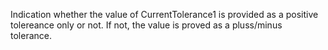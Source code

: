 Indication whether the value of  CurrentTolerance1 is provided as a positive tolereance only  or not. If not, the value is proved as a pluss/minus tolerance.
